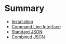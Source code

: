 # Summary

- [Installation](./01-installation.md)
- [Command Line Interface](./02-command-line-interface.md)
- [Standard JSON](./03-standard-json.md)
- [Combined JSON](./04-combined-json.md)
